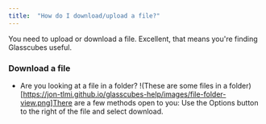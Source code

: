 ```yaml
---
title:  "How do I download/upload a file?"
---
```

You need to upload or download a file. Excellent, that means you're finding Glasscubes useful.

### Download a file
* Are you looking at a file in a folder? 
!(These are some files in a folder)[https://jon-tlmi.github.io/glasscubes-help/images/file-folder-view.png]There are a few methods open to you: Use the Options button to the right of the file and select download.

